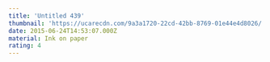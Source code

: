 ```yaml
---
title: 'Untitled 439'
thumbnail: 'https://ucarecdn.com/9a3a1720-22cd-42bb-8769-01e44e4d8026/'
date: 2015-06-24T14:53:07.000Z
material: Ink on paper
rating: 4
---
```

